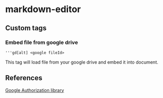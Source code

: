 # markdown-editor

## Custom tags

### Embed file from google drive 
```
'''gd[alt] <google fileId>
```
This tag will load file from your google drive and embed it into document.

## References

[Google Authorization library](https://developers.google.com/identity/oauth2/web/guides/overview?hl=en)
